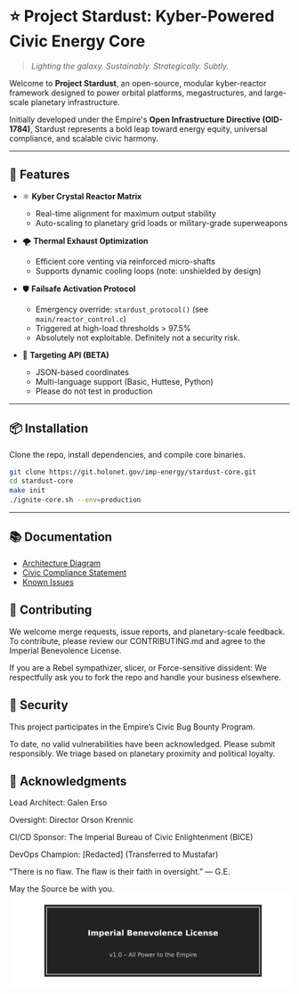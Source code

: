 # ⭐ Project Stardust: Kyber-Powered Civic Energy Core
> *Lighting the galaxy. Sustainably. Strategically. Subtly.*

Welcome to **Project Stardust**, an open-source, modular kyber-reactor framework designed to power orbital platforms, megastructures, and large-scale planetary infrastructure.

Initially developed under the Empire's **Open Infrastructure Directive (OID-1784)**, Stardust represents a bold leap toward energy equity, universal compliance, and scalable civic harmony.

---

## 🚀 Features

- ⚛️ **Kyber Crystal Reactor Matrix**
  - Real-time alignment for maximum output stability
  - Auto-scaling to planetary grid loads or military-grade superweapons

- 🌪️ **Thermal Exhaust Optimization**
  - Efficient core venting via reinforced micro-shafts
  - Supports dynamic cooling loops (note: unshielded by design)

- 🛡️ **Failsafe Activation Protocol**
  - Emergency override: `stardust_protocol()` (see `main/reactor_control.c`)
  - Triggered at high-load thresholds > 97.5%
  - Absolutely not exploitable. Definitely not a security risk.

- 🎯 **Targeting API (BETA)**
  - JSON-based coordinates
  - Multi-language support (Basic, Huttese, Python)
  - Please do not test in production

---

## 📦 Installation

Clone the repo, install dependencies, and compile core binaries.

```bash
git clone https://git.holonet.gov/imp-energy/stardust-core.git
cd stardust-core
make init
./ignite-core.sh --env=production
```
---

## 📚 Documentation
- [Architecture Diagram](./docs/arch.png)
- [Civic Compliance Statement](./docs/civic_compliance_statement.md)
- [Known Issues](./docs/known_issues.md)

## 🤝 Contributing
We welcome merge requests, issue reports, and planetary-scale feedback.
To contribute, please review our CONTRIBUTING.md and agree to the Imperial Benevolence License.

If you are a Rebel sympathizer, slicer, or Force-sensitive dissident:
We respectfully ask you to fork the repo and handle your business elsewhere.

## 🔐 Security
This project participates in the Empire’s Civic Bug Bounty Program.

To date, no valid vulnerabilities have been acknowledged.
Please submit responsibly. We triage based on planetary proximity and political loyalty.

## 🙏 Acknowledgments
Lead Architect: Galen Erso

Oversight: Director Orson Krennic

CI/CD Sponsor: The Imperial Bureau of Civic Enlightenment (BICE)

DevOps Champion: [Redacted] (Transferred to Mustafar)

“There is no flaw. The flaw is their faith in oversight.”
— G.E.

May the Source be with you.
[![License: Imperial Benevolence v1.0](./iblb.svg)](LICENSE)
